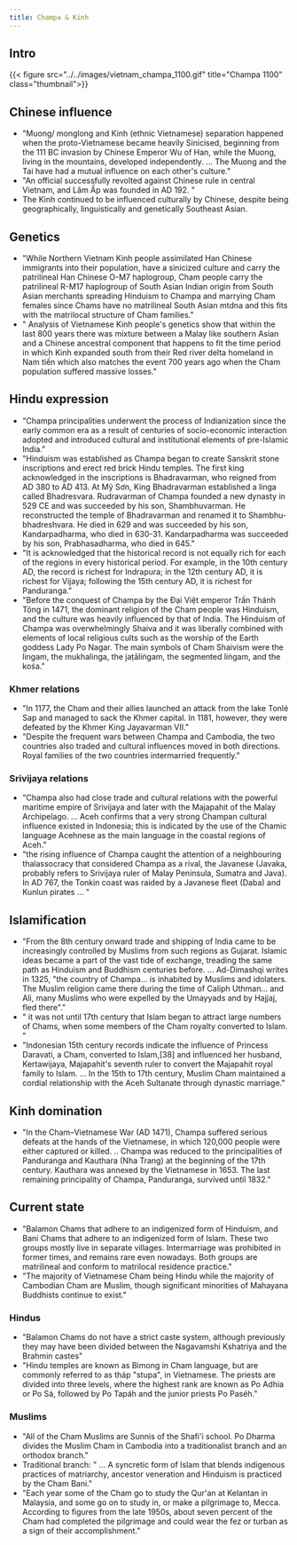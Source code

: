 ```yaml
---
title: Champa & Kinh
---
```


## Intro
{{< figure src="../../images/vietnam_champa_1100.gif" title="Champa 1100" class="thumbnail">}}

## Chinese influence
- "Muong/ monglong and Kinh (ethnic Vietnamese) separation happened when the proto-Vietnamese became heavily Sinicised, beginning from the 111 BC invasion by Chinese Emperor Wu of Han, while the Muong, living in the mountains, developed independently. ... The Muong and the Tai have had a mutual influence on each other's culture."
- "An official successfully revolted against Chinese rule in central Vietnam, and Lâm Ấp was founded in AD 192. "
- The Kinh continued to be influenced culturally by Chinese, despite being geographically, linguistically and genetically Southeast Asian.

## Genetics
- "While Northern Vietnam Kinh people assimilated Han Chinese immigrants into their population, have a sinicized culture and carry the patrilineal Han Chinese O-M7 haplogroup, Cham people carry the patrilineal R-M17 haplogroup of South Asian Indian origin from South Asian merchants spreading Hinduism to Champa and marrying Cham females since Chams have no matrilineal South Asian mtdna and this fits with the matrilocal structure of Cham families."
- " Analysis of Vietnamese Kinh people's genetics show that within the last 800 years there was mixture between a Malay like southern Asian and a Chinese ancestral component that happens to fit the time period in which Kinh expanded south from their Red river delta homeland in Nam tiến which also matches the event 700 years ago when the Cham population suffered massive losses."

## Hindu expression
- "Champa principalities underwent the process of Indianization since the early common era as a result of centuries of socio-economic interaction adopted and introduced cultural and institutional elements of pre-Islamic India."
- "Hinduism was established as Champa began to create Sanskrit stone inscriptions and erect red brick Hindu temples. The first king acknowledged in the inscriptions is Bhadravarman, who reigned from AD 380 to AD 413. At Mỹ Sơn, King Bhadravarman established a linga called Bhadresvara. Rudravarman of Champa founded a new dynasty in 529 CE and was succeeded by his son, Shambhuvarman. He reconstructed the temple of Bhadravarman and renamed it to Shambhu-bhadreshvara. He died in 629 and was succeeded by his son, Kandarpadharma, who died in 630-31. Kandarpadharma was succeeded by his son, Prabhasadharma, who died in 645."
- "It is acknowledged that the historical record is not equally rich for each of the regions in every historical period. For example, in the 10th century AD, the record is richest for Indrapura; in the 12th century AD, it is richest for Vijaya; following the 15th century AD, it is richest for Panduranga."
- "Before the conquest of Champa by the Đại Việt emperor Trần Thánh Tông in 1471, the dominant religion of the Cham people was Hinduism, and the culture was heavily influenced by that of India. The Hinduism of Champa was overwhelmingly Shaiva and it was liberally combined with elements of local religious cults such as the worship of the Earth goddess Lady Po Nagar. The main symbols of Cham Shaivism were the lingam, the mukhalinga, the jaṭāliṅgam, the segmented liṅgam, and the kośa."

### Khmer relations
- "In 1177, the Cham and their allies launched an attack from the lake Tonlé Sap and managed to sack the Khmer capital. In 1181, however, they were defeated by the Khmer King Jayavarman VII."
- "Despite the frequent wars between Champa and Cambodia, the two countries also traded and cultural influences moved in both directions. Royal families of the two countries intermarried frequently."

### Srivijaya relations
- "Champa also had close trade and cultural relations with the powerful maritime empire of Srivijaya and later with the Majapahit of the Malay Archipelago. ...  Aceh confirms that a very strong Champan cultural influence existed in Indonesia; this is indicated by the use of the Chamic language Acehnese as the main language in the coastal regions of Aceh."
- "the rising influence of Champa caught the attention of a neighbouring thalassocracy that considered Champa as a rival, the Javanese (Javaka, probably refers to Srivijaya ruler of Malay Peninsula, Sumatra and Java). In AD 767, the Tonkin coast was raided by a Javanese fleet (Daba) and Kunlun pirates ... "

## Islamification
- "From the 8th century onward trade and shipping of India came to be increasingly controlled by Muslims from such regions as Gujarat. Islamic ideas became a part of the vast tide of exchange, treading the same path as Hinduism and Buddhism centuries before. ... Ad-Dimashqi writes in 1325, "the country of Champa... is inhabited by Muslims and idolaters. The Muslim religion came there during the time of Caliph Uthman... and Ali, many Muslims who were expelled by the Umayyads and by Hajjaj, fled there"."
- " it was not until 17th century that Islam began to attract large numbers of Chams, when some members of the Cham royalty converted to Islam. "
- "Indonesian 15th century records indicate the influence of Princess Daravati, a Cham, converted to Islam,[38] and influenced her husband, Kertawijaya, Majapahit's seventh ruler to convert the Majapahit royal family to Islam. ... In the 15th to 17th century, Muslim Cham maintained a cordial relationship with the Aceh Sultanate through dynastic marriage."

## Kinh domination
- "In the Cham–Vietnamese War (AD 1471), Champa suffered serious defeats at the hands of the Vietnamese, in which 120,000 people were either captured or killed. .. Champa was reduced to the principalities of Panduranga and Kauthara (Nha Trang) at the beginning of the 17th century. Kauthara was annexed by the Vietnamese in 1653. The last remaining principality of Champa, Panduranga, survived until 1832."

## Current state
- "Balamon Chams that adhere to an indigenized form of Hinduism, and Bani Chams that adhere to an indigenized form of Islam. These two groups mostly live in separate villages. Intermarriage was prohibited in former times, and remains rare even nowadays. Both groups are matrilineal and conform to matrilocal residence practice."
- "The majority of Vietnamese Cham being Hindu while the majority of Cambodian Cham are Muslim, though significant minorities of Mahayana Buddhists continue to exist."

### Hindus
- "Balamon Chams do not have a strict caste system, although previously they may have been divided between the Nagavamshi Kshatriya and the Brahmin castes"
- "Hindu temples are known as Bimong in Cham language, but are commonly referred to as tháp "stupa", in Vietnamese. The priests are divided into three levels, where the highest rank are known as Po Adhia or Po Sá, followed by Po Tapáh and the junior priests Po Paséh."

### Muslims
- "All of the Cham Muslims are Sunnis of the Shafi'i school. Po Dharma divides the Muslim Cham in Cambodia into a traditionalist branch and an orthodox branch." 
- Traditional branch: " ... A syncretic form of Islam that blends indigenous practices of matriarchy, ancestor veneration and Hinduism is practiced by the Cham Bani." 
- "Each year some of the Cham go to study the Qur'an at Kelantan in Malaysia, and some go on to study in, or make a pilgrimage to, Mecca. According to figures from the late 1950s, about seven percent of the Cham had completed the pilgrimage and could wear the fez or turban as a sign of their accomplishment."
